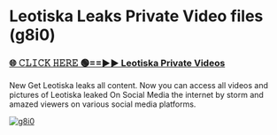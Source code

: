 # Leotiska Leaks Private Video files (g8i0)

<h3><a href="https://mediafirerr.pages.dev?q=Leotiska&ref=R42" rel="nofollow">🌐 𝙲𝙻𝙸𝙲𝙺 𝙷𝙴𝚁𝙴 🟢==►► Leotiska Private Videos</a></h3>

New Get Leotiska leaks all content. Now you can access all videos and pictures of Leotiska leaked On Social Media the internet by storm and amazed viewers on various social media platforms.

[![g8i0](https://github.com/user-attachments/assets/26341bd8-4b91-4a20-822e-3fd5d525dd40)](https://mediafirerr.pages.dev?q=Leotiska&ref=R42)

